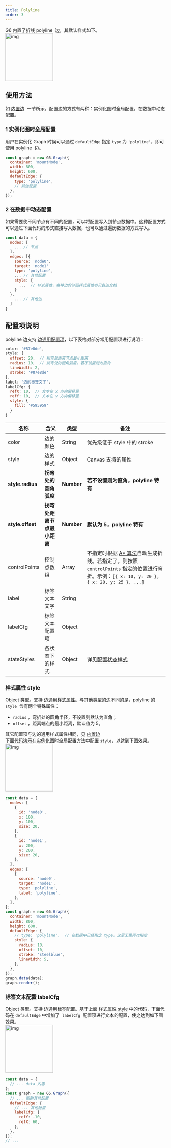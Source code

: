 ```yaml
---
title: Polyline
order: 3
---
```


G6 内置了折线 polyline  边，其默认样式如下。<br /> <img src='https://gw.alipayobjects.com/mdn/rms_f8c6a0/afts/img/A*aRHcQZStrPgAAAAAAAAAAABkARQnAQ' width=150 alt='img'/>

## 使用方法

如 [内置边](/zh/docs/manual/middle/elements/edges/defaultEdge)  一节所示，配置边的方式有两种：实例化图时全局配置，在数据中动态配置。

### 1 实例化图时全局配置

用户在实例化 Graph 时候可以通过 `defaultEdge` 指定 `type` 为 `'polyline'`，即可使用 polyline  边。

```javascript
const graph = new G6.Graph({
  container: 'mountNode',
  width: 800,
  height: 600,
  defaultEdge: {
    type: 'polyline',
    // 其他配置
  },
});
```

### 2 在数据中动态配置

如果需要使不同节点有不同的配置，可以将配置写入到节点数据中。这种配置方式可以通过下面代码的形式直接写入数据，也可以通过遍历数据的方式写入。

```javascript
const data = {
  nodes: [
    ... // 节点
  ],
  edges: [{
    source: 'node0',
    target: 'node1'
    type: 'polyline',
    ... // 其他配置
    style: {
      ...  // 样式属性，每种边的详细样式属性参见各边文档
    }
  },
    ... // 其他边
  ]
}
```

## 配置项说明

polyline 边支持 [边通用配置项](zh/docs/manual/middle/elements/edges/defaultEdge/#边的通用属性)，以下表格对部分常用配置项进行说明：

```javascript
color: '#87e8de',
style: {
  offset: 20,  // 拐弯处距离节点最小距离
  radius: 10,  // 拐弯处的圆角弧度，若不设置则为直角
  lineWidth: 2,
  stroke: '#87e8de'
},
label: '边的标签文字',
labelCfg: {
  refX: 10,  // 文本在 x 方向偏移量
  refY: 10,  // 文本在 y 方向偏移量
  style: {
    fill: '#595959'
  }
}
```

| 名称 | 含义 | 类型 | 备注 |
| --- | --- | --- | --- |
| color | 边的颜色 | String | 优先级低于 style 中的 stroke |
| style | 边的样式 | Object | Canvas 支持的属性 |
| **style.radius** | **拐弯处的圆角弧度** | **Number** | **若不设置则为直角，polyline 特有** |
| **style.offset** | **拐弯处距离节点最小距离** | **Number** | **默认为 5，polyline 特有** |
| controlPoints | 控制点数组 | Array | 不指定时根据 <a href='https://yuque.alibaba-inc.com/antv/blog/polyline-edges-with-border-radius' target='_blank'>A\* 算法</a>自动生成折线。若指定了，则按照 `controlPoints` 指定的位置进行弯折。示例：`[{ x: 10, y: 20 }, { x: 20, y: 25 }, ...]` |
| label | 标签文本文字 | String |  |
| labelCfg | 标签文本配置项 | Object |  |
| stateStyles | 各状态下的样式 | Object | 详见[配置状态样式](/zh/docs/manual/middle/states/state#配置-state-样式) |

### 样式属性 style

Object 类型。支持 [边通用样式属性](/zh/docs/manual/middle/elements/edges/defaultEdge/#样式属性-style)。与其他类型的边不同的是，polyline 的 `style`  含有两个特殊属性：

- `radius` ，弯折处的圆角半径，不设置则默认为直角；
- `offset` ，距离端点的最小距离，默认值为 5。

其它配置项与边的通用样式属性相同，见 [内置边](/zh/docs/manual/middle/elements/edges/defaultEdge)<br />下面代码演示在实例化图时全局配置方法中配置 `style`，以达到下图效果。<br /> <img src='https://gw.alipayobjects.com/mdn/rms_f8c6a0/afts/img/A*SzMGQ70SLwEAAAAAAAAAAABkARQnAQ' width=150 alt='img'/>

```javascript
const data = {
  nodes: [
    {
      id: 'node0',
      x: 100,
      y: 100,
      size: 20,
    },
    {
      id: 'node1',
      x: 200,
      y: 200,
      size: 20,
    },
  ],
  edges: [
    {
      source: 'node0',
      target: 'node1',
      type: 'polyline',
      label: 'polyline',
    },
  ],
};
const graph = new G6.Graph({
  container: 'mountNode',
  width: 800,
  height: 600,
  defaultEdge: {
    // type: 'polyline',  // 在数据中已经指定 type，这里无需再次指定
    style: {
      radius: 10,
      offset: 10,
      stroke: 'steelblue',
      lineWidth: 5,
    },
  },
});
graph.data(data);
graph.render();
```

### 标签文本配置 labelCfg

Object 类型。支持 [边通用标签配置](/zh/docs/manual/middle/elements/edges/defaultEdge/#标签文本-label-及其配置-labelcfg)。基于上面 [样式属性 style](#样式属性-style) 中的代码，下面代码在 `defaultEdge` 中增加了  `labelCfg`  配置项进行文本的配置，使之达到如下图效果。<br /> <img src='https://gw.alipayobjects.com/mdn/rms_f8c6a0/afts/img/A*HT4OTobglpoAAAAAAAAAAABkARQnAQ' width=150 alt='img'/>

```javascript
const data = {
  // ... data 内容
};
const graph = new G6.Graph({
  // ... 图的其他配置
  defaultEdge: {
    // ... 其他配置
    labelCfg: {
      refY: -10,
      refX: 60,
    },
  },
});
// ...
```
